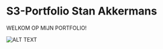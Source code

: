 # S3-Portfolio Stan Akkermans


WELKOM OP MIJN PORTFOLIO!

![ALT TEXT](https://c.tenor.com/5ry-200hErMAAAAd/hacker-hacker-man.gif)
